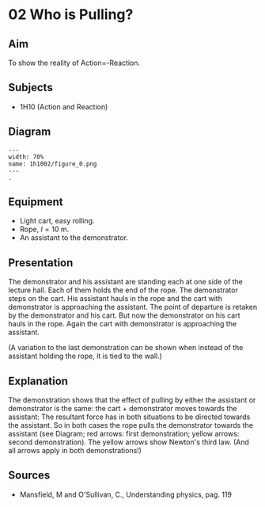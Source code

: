 # 02 Who is Pulling?   
  
## Aim   
 To show the reality of Action=-Reaction.    
  
## Subjects   
* 1H10 (Action and Reaction)   

## Diagram
   
```{figure} figures/figure_0.png  
---  
width: 70%  
name: 1h1002/figure_0.png  
---  
. 
```

## Equipment
 *  Light cart, easy rolling. 
 *  Rope, $l=10\mathrm{~m}$. 
 *  An assistant to the demonstrator.

## Presentation   
The demonstrator and his assistant are standing each at one side of the lecture hall. Each of them holds the end of the rope. The demonstrator steps on the cart. His assistant hauls in the rope and the cart with demonstrator is approaching the assistant. The point of departure is retaken by the demonstrator and his cart. But now the demonstrator on his cart hauls in the rope. Again the cart with demonstrator is approaching the assistant.

(A variation to the last demonstration can be shown when instead of the assistant holding the rope, it is tied to the wall.)  
  
## Explanation   
The demonstration shows that the effect of pulling by either the assistant or demonstrator is the same: the cart + demonstrator moves towards the assistant: The resultant force has in both situations to be directed towards the assistant. So in both cases the rope pulls the demonstrator towards the assistant (see Diagram; red arrows: first demonstration; yellow arrows: second demonstration). The yellow arrows show Newton's third law. (And all arrows apply in both demonstrations!)    
  
## Sources
 *  Mansfield, M and O'Sullivan, C., Understanding physics, pag. 119
  